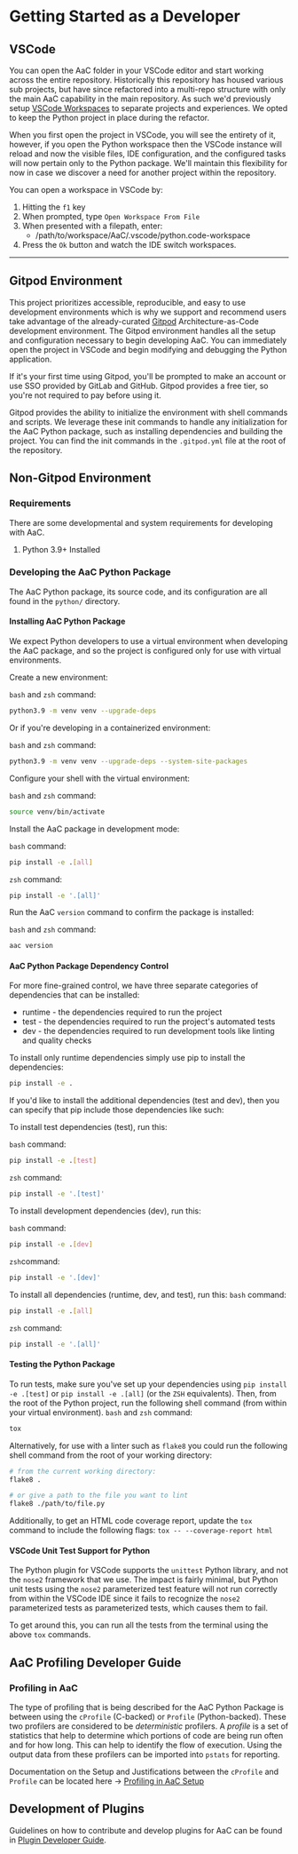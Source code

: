 # Getting Started as a Developer

## VSCode

You can open the AaC folder in your VSCode editor and start working across the entire repository.  Historically this repository has housed various sub projects, but have since refactored into a multi-repo structure with only the main AaC capability in the main repository.  As such we'd previously setup [VSCode Workspaces](https://code.visualstudio.com/docs/editor/workspaces) to separate projects and experiences.  We opted to keep the Python project in place during the refactor. 

When you first open the project in VSCode, you will see the entirety of it, however, if you open the Python workspace then the VSCode instance will reload and now the visible files, IDE configuration, and the configured tasks will now pertain only to the Python package. We'll maintain this flexibility for now in case we discover a need for another project within the repository.

You can open a workspace in VSCode by:

1. Hitting the `f1` key
2. When prompted, type `Open Workspace From File`
3. When presented with a filepath, enter:
    - /path/to/workspace/AaC/.vscode/python.code-workspace
4. Press the `Ok` button and watch the IDE switch workspaces.

---

## Gitpod Environment

This project prioritizes accessible, reproducible, and easy to use development environments which is why we support and recommend users take advantage of the already-curated [Gitpod](https://gitpod.io/new/#https://github.com/DevOps-MBSE/AaC) Architecture-as-Code development environment. The Gitpod environment handles all the setup and configuration necessary to begin developing AaC. You can immediately open the project in VSCode and begin modifying and debugging the Python application.

If it's your first time using Gitpod, you'll be prompted to make an account or use SSO provided by GitLab and GitHub. Gitpod provides a free tier, so you're not required to pay before using it.

Gitpod provides the ability to initialize the environment with shell commands and scripts. We leverage these init commands to handle any initialization for the AaC Python package, such as installing dependencies and building the project. You can find the init commands in the `.gitpod.yml` file at the root of the repository.

## Non-Gitpod Environment

### Requirements

There are some developmental and system requirements for developing with AaC.

1. Python 3.9+ Installed

### Developing the AaC Python Package

The AaC Python package, its source code, and its configuration are all found in the `python/` directory.

#### Installing AaC Python Package

We expect Python developers to use a virtual environment when developing the AaC package, and so the project is configured only for use with virtual environments.

Create a new environment:

`bash` and `zsh` command:

```bash
python3.9 -m venv venv --upgrade-deps
```

Or if you're developing in a containerized environment:

`bash` and `zsh` command:

```bash
python3.9 -m venv venv --upgrade-deps --system-site-packages
```

Configure your shell with the virtual environment:

`bash` and `zsh` command:

```bash
source venv/bin/activate
```

Install the AaC package in development mode:

`bash` command:

```bash
pip install -e .[all]
```

`zsh` command:

```zsh
pip install -e '.[all]'
```

Run the AaC `version` command to confirm the package is installed:

`bash` and `zsh` command:

```bash
aac version
```

#### AaC Python Package Dependency Control

For more fine-grained control, we have three separate categories of dependencies that can be installed:

- runtime - the dependencies required to run the project
- test - the dependencies required to run the project's automated tests
- dev - the dependencies required to run development tools like linting and quality checks

To install only runtime dependencies simply use pip to install the dependencies:

```bash
pip install -e .
```

If you'd like to install the additional dependencies (test and dev), then you can specify that pip include those dependencies like such:

To install test dependencies (test), run this:

`bash` command:

```bash
pip install -e .[test]
```

`zsh` command:

```zsh
pip install -e '.[test]'
```

To install development dependencies (dev), run this:

`bash` command:

```bash
pip install -e .[dev]
```

`zsh`command:

```zsh
pip install -e '.[dev]'
```

To install all dependencies (runtime, dev, and test), run this:
`bash` command:

```bash
pip install -e .[all]
```

`zsh` command:

```zsh
pip install -e '.[all]'
```

#### Testing the Python Package

To run tests, make sure you've set up your dependencies using `pip install -e .[test]` or `pip install -e .[all]` (or the `ZSH` equivalents). Then, from the root of the Python project, run the following shell command (from within your virtual environment).
`bash` and `zsh` command:

```bash
tox
```

Alternatively, for use with a linter such as `flake8` you could run the following shell command from the root of your working directory:

```bash
# from the current working directory:
flake8 .

# or give a path to the file you want to lint
flake8 ./path/to/file.py
```

Additionally, to get an HTML code coverage report, update the `tox` command to include the following flags: `tox -- --coverage-report html`

#### VSCode Unit Test Support for Python

The Python plugin for VSCode supports the `unittest` Python library, and not the `nose2` framework that we use. The impact is fairly minimal, but Python unit tests using the `nose2` parameterized test feature will not run correctly from within the VSCode IDE since it fails to recognize the `nose2` parameterized tests as parameterized tests, which causes them to fail.

To get around this, you can run all the tests from the terminal using the above `tox` commands.

## AaC Profiling Developer Guide

### Profiling in AaC

The type of profiling that is being described for the AaC Python Package is between using the `cProfile` (C-backed) or `Profile` (Python-backed). These two profilers are considered to be *deterministic* profilers. A *profile*
is a set of statistics that help to determine which portions of code are being run often and for how long. This can help to identify the flow of execution. Using the output data from these profilers can be imported into `pstats`
for reporting.

Documentation on the Setup and Justifications between the `cProfile` and `Profile` can be located here -> [Profiling in AaC Setup](profiling)

## Development of Plugins

Guidelines on how to contribute and develop plugins for AaC can be found in [Plugin Developer Guide](plugin_dev_guide).
